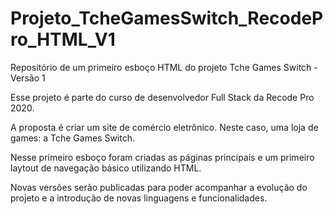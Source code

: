 # Projeto_TcheGamesSwitch_RecodePro_HTML_V1
Repositório de um primeiro esboço HTML do projeto Tche Games Switch - Versão 1

Esse projeto é parte do curso de desenvolvedor Full Stack da Recode Pro 2020.

A proposta é criar um site de comércio eletrônico. Neste caso, uma loja de games: a Tche Games Switch.  

Nesse primeiro esboço foram criadas as páginas principais e um primeiro laytout de navegação básico utilizando HTML.

Novas versões serão publicadas para poder acompanhar a evolução do projeto e a introdução de novas linguagens e funcionalidades.
